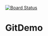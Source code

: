 [![Board Status](https://dev.azure.com/abhilearninghubdevops/9360a6d0-2ef2-497d-88b3-1b8aaf0c4dc1/38420361-2ff0-49ef-80bf-0cc230d9fed9/_apis/work/boardbadge/31cba51b-c831-48ed-aa91-ef3f50974d0c)](https://dev.azure.com/abhilearninghubdevops/9360a6d0-2ef2-497d-88b3-1b8aaf0c4dc1/_boards/board/t/38420361-2ff0-49ef-80bf-0cc230d9fed9/Microsoft.RequirementCategory)
# GitDemo